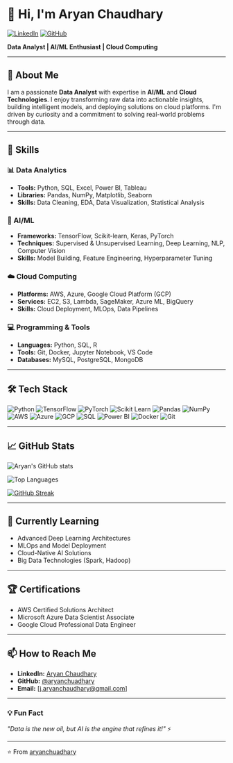 # 👋 Hi, I'm Aryan Chaudhary

[![LinkedIn](https://img.shields.io/badge/LinkedIn-0077B5?style=for-the-badge&logo=linkedin&logoColor=white)](https://www.linkedin.com/in/aryan-chaudhary)
[![GitHub](https://img.shields.io/badge/GitHub-FF0000?style=for-the-badge&logo=github&logoColor=white)](https://github.com/aryanchuadhary)

**Data Analyst | AI/ML Enthusiast | Cloud Computing**

---

## 💼 About Me

I am a passionate **Data Analyst** with expertise in **AI/ML** and **Cloud Technologies**. I enjoy transforming raw data into actionable insights, building intelligent models, and deploying solutions on cloud platforms. I'm driven by curiosity and a commitment to solving real-world problems through data.

---

## 🎯 Skills

### 📊 Data Analytics
- **Tools:** Python, SQL, Excel, Power BI, Tableau
- **Libraries:** Pandas, NumPy, Matplotlib, Seaborn
- **Skills:** Data Cleaning, EDA, Data Visualization, Statistical Analysis

### 🤖 AI/ML
- **Frameworks:** TensorFlow, Scikit-learn, Keras, PyTorch
- **Techniques:** Supervised & Unsupervised Learning, Deep Learning, NLP, Computer Vision
- **Skills:** Model Building, Feature Engineering, Hyperparameter Tuning

### ☁️ Cloud Computing
- **Platforms:** AWS, Azure, Google Cloud Platform (GCP)
- **Services:** EC2, S3, Lambda, SageMaker, Azure ML, BigQuery
- **Skills:** Cloud Deployment, MLOps, Data Pipelines

### 💻 Programming & Tools
- **Languages:** Python, SQL, R
- **Tools:** Git, Docker, Jupyter Notebook, VS Code
- **Databases:** MySQL, PostgreSQL, MongoDB

---

## 🛠️ Tech Stack

![Python](https://img.shields.io/badge/Python-3776AB?style=flat&logo=python&logoColor=white)
![TensorFlow](https://img.shields.io/badge/TensorFlow-FF6F00?style=flat&logo=tensorflow&logoColor=white)
![PyTorch](https://img.shields.io/badge/PyTorch-EE4C2C?style=flat&logo=pytorch&logoColor=white)
![Scikit Learn](https://img.shields.io/badge/Scikit_Learn-F7931E?style=flat&logo=scikit-learn&logoColor=white)
![Pandas](https://img.shields.io/badge/Pandas-150458?style=flat&logo=pandas&logoColor=white)
![NumPy](https://img.shields.io/badge/NumPy-013243?style=flat&logo=numpy&logoColor=white)
![AWS](https://img.shields.io/badge/AWS-232F3E?style=flat&logo=amazon-aws&logoColor=white)
![Azure](https://img.shields.io/badge/Azure-0078D4?style=flat&logo=microsoft-azure&logoColor=white)
![GCP](https://img.shields.io/badge/GCP-4285F4?style=flat&logo=google-cloud&logoColor=white)
![SQL](https://img.shields.io/badge/SQL-4479A1?style=flat&logo=mysql&logoColor=white)
![Power BI](https://img.shields.io/badge/Power_BI-F2C811?style=flat&logo=powerbi&logoColor=black)
![Docker](https://img.shields.io/badge/Docker-2496ED?style=flat&logo=docker&logoColor=white)
![Git](https://img.shields.io/badge/Git-F05032?style=flat&logo=git&logoColor=white)

---

## 📈 GitHub Stats

![Aryan's GitHub stats](https://github-readme-stats.vercel.app/api?username=aryanchuadhary&show_icons=true&theme=radical&hide_border=true)

![Top Languages](https://github-readme-stats.vercel.app/api/top-langs/?username=aryanchuadhary&layout=compact&theme=radical&hide_border=true)

[![GitHub Streak](https://github-readme-streak-stats.herokuapp.com/?user=aryanchuadhary&theme=radical&hide_border=true)](https://git.io/streak-stats)

---

## 🌱 Currently Learning

- Advanced Deep Learning Architectures
- MLOps and Model Deployment
- Cloud-Native AI Solutions
- Big Data Technologies (Spark, Hadoop)

---

## 🏆 Certifications

- AWS Certified Solutions Architect
- Microsoft Azure Data Scientist Associate
- Google Cloud Professional Data Engineer

---

## 📫 How to Reach Me

- **LinkedIn:** [Aryan Chaudhary](https://www.linkedin.com/in/aryan-chaudhary)
- **GitHub:** [@aryanchuadhary](https://github.com/aryanchuadhary)
- **Email:**  [j.aryanchaudhary@gmail.com]

---

### 💡 Fun Fact
*"Data is the new oil, but AI is the engine that refines it!"* ⚡

---

⭐️ From [aryanchuadhary](https://github.com/aryanchuadhary)
